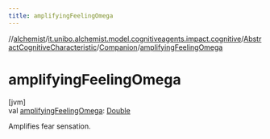 ```yaml
---
title: amplifyingFeelingOmega
---
```

//[alchemist](../../../../index.html)/[it.unibo.alchemist.model.cognitiveagents.impact.cognitive](../../index.html)/[AbstractCognitiveCharacteristic](../index.html)/[Companion](index.html)/[amplifyingFeelingOmega](amplifying-feeling-omega.html)



# amplifyingFeelingOmega



[jvm]\
val [amplifyingFeelingOmega](amplifying-feeling-omega.html): [Double](https://kotlinlang.org/api/latest/jvm/stdlib/kotlin/-double/index.html)



Amplifies fear sensation.




